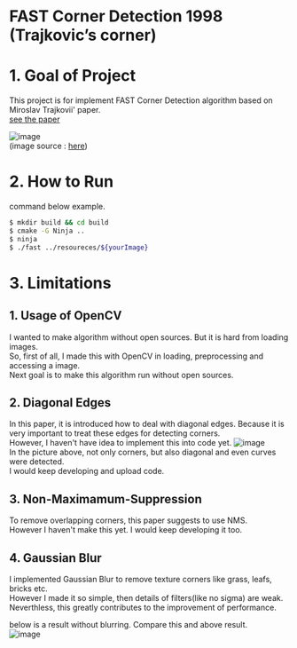# FAST Corner Detection 1998 (Trajkovic’s corner)

# 1. Goal of Project
This project is for implement FAST Corner Detection algorithm based on Miroslav Trajkovii' paper.   
[see the paper](https://s3.us-west-2.amazonaws.com/secure.notion-static.com/8fc91c3e-b24c-4f33-8935-d973e98803ae/Fast_Corner_Detection.pdf?X-Amz-Algorithm=AWS4-HMAC-SHA256&X-Amz-Content-Sha256=UNSIGNED-PAYLOAD&X-Amz-Credential=AKIAT73L2G45EIPT3X45%2F20220818%2Fus-west-2%2Fs3%2Faws4_request&X-Amz-Date=20220818T112735Z&X-Amz-Expires=86400&X-Amz-Signature=087280894890084dcb3a220fe11f2b582a7b326ba3665a52ea5acc77a1074c17&X-Amz-SignedHeaders=host&response-content-disposition=filename%20%3D%22Fast_Corner_Detection.pdf%22&x-id=GetObject)  

![image](https://user-images.githubusercontent.com/58837749/185526240-e7dd92c0-3175-4119-a7c9-fe4bdc99df51.png)  
(image source : [here](https://kr.123rf.com/photo_18646379_%EC%82%AC%EB%AC%B4%EC%8B%A4-%EA%B1%B4%EB%AC%BC%EC%97%90%EC%9E%88%EB%8A%94-%EB%A7%8E%EC%9D%80-%EC%B0%BD%EB%AC%B8%EB%93%A4.html))

# 2. How to Run
command below example.
```bash
$ mkdir build && cd build
$ cmake -G Ninja ..
$ ninja
$ ./fast ../resoureces/${yourImage}
```

# 3. Limitations
## 1. Usage of OpenCV
I wanted to make algorithm without open sources. But it is hard from loading images.  
So, first of all, I made this with OpenCV in loading, preprocessing and accessing a image.  
Next goal is to make this algorithm run without open sources.

## 2. Diagonal Edges
In this paper, it is introduced how to deal with diagonal edges. Because it is very important to treat these edges for detecting corners.  
However, I haven't have idea to implement this into code yet.
![image](https://user-images.githubusercontent.com/58837749/185526399-c628f7d6-a112-4a33-9c72-49c2797b0393.png)  
In the picture above, not only corners, but also diagonal and even curves were detected.  
I would keep developing and upload code.  

## 3. Non-Maximamum-Suppression
To remove overlapping corners, this paper suggests to use NMS.  
However I haven't make this yet. 
I would keep developing it too.

## 4. Gaussian Blur
I implemented Gaussian Blur to remove texture corners like grass, leafs, bricks etc.  
However I made it so simple, then details of filters(like no sigma) are weak.
Neverthless, this greatly contributes to the improvement of performance.  

below is a result without blurring. Compare this and above result.  
![image](https://user-images.githubusercontent.com/58837749/185527659-f85707c1-181c-45fb-84d7-bee55fc318df.png)
